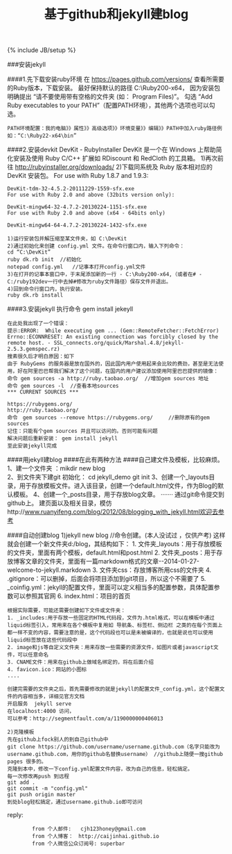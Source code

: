 ﻿---
layout: post
title: "基于github和jekyll建blog"
description: "在github上建blog"
keywords: "github ruby jekyll blog"
category: 随笔
tags: [github,jelyll]
---
{% include JB/setup %}

###安装jekyll
	
<!-- more -->	
####1.先下载安装ruby环境
	在 https://pages.github.com/versions/ 查看所需要的Ruby版本，下载安装。
	最好保持默认的路径 C:\Ruby200-x64， 因为安装包明确提出 “请不要使用带有空格的文件夹 (如： Program Files)”。
	勾选 “Add Ruby executables to your PATH”（配置PATH环境），其他两个选项也可以勾选。
	
	PATH环境配置：我的电脑》》属性》》高级选项》》环境变量》》编辑》》PATH中加入ruby路径例如：“C:\Ruby22-x64\bin”
	
####2.安装devkit
	DevKit - RubyInstaller	DevKit 是一个在 Windows 上帮助简化安装及使用 Ruby C/C++ 扩展如 RDiscount 和 RedCloth 的工具箱。
	1)再次前往 http://rubyinstaller.org/downloads/
	2)下载同系统及 Ruby 版本相对应的 DevKit 安装包。
	For use with Ruby 1.8.7 and 1.9.3:

	DevKit-tdm-32-4.5.2-20111229-1559-sfx.exe
	For use with Ruby 2.0 and above (32bits version only):

	DevKit-mingw64-32-4.7.2-20130224-1151-sfx.exe
	For use with Ruby 2.0 and above (x64 - 64bits only)

	DevKit-mingw64-64-4.7.2-20130224-1432-sfx.exe
	
	1)运行安装包并解压缩至某文件夹，如 C:\DevKit
	2)通过初始化来创建 config.yml 文件。在命令行窗口内，输入下列命令：
	cd “C:\DevKit”
	ruby dk.rb init  //初始化
	notepad config.yml   //记事本打开config.yml文件
	3)在打开的记事本窗口中，于末尾添加新的一行 - C:\Ruby200-x64,（或者在# - C:/ruby192dev一行中去掉#修改为ruby文件路径）保存文件并退出。
	4)回到命令行窗口内，执行安装。
	ruby dk.rb install
	
####3.安装jekyll
	执行命令 gem  install jekeyll
	
	在此处我出现了一个错误：
	提示:ERROR:  While executing gem ... (Gem::RemoteFetcher::FetchError)
	Errno::ECONNRESET: An existing connection was forcibly closed by the remote host. - SSL_connects.org/quick/Marshal.4.8/jekyll-2.5.3.gemspec.rz)
	搜素很久后才明白原因：如下
	由于 RubyGems 的服务器是放在国外的，因此国内用户使用起来会比较的费劲，甚至是无法使用，好在阿里巴巴帮我们解决了这个问题，在国内的用户建议添加使用阿里巴巴提供的镜像：
	命令 gem sources -a http://ruby.taobao.org/  //增加gem sources 地址
	命令 gem sources -l  //查看本地sources
	*** CURRENT SOURCES ***

	https://rubygems.org/
	http://ruby.taobao.org/
	命令　gem sources --remove https://rubygems.org/     //删除原有的gem sources
	记住：只能有个gem sources 并且可以访问的。否则可能有问题
	解决问题后重新安装： gem install jekyll
	至此安装jekyll完成


####用jekyll建blog
	####在此有两种方法
	####自己建文件及模板，比较麻烦。
	1、建一个文件夹 ：mikdir new blog  
	2、到文件夹下建git 初始化： cd jekyll_demo    git init
	3、创建一个_layouts目录，用于存放模板文件。进入该目录，创建一个default.html文件，作为Blog的默认模板。
	4、创建一个_posts目录，用于存放blog文章。
	·······
	通过git命令提交到github上。
	建页面以及相关目录，模仿http://www.ruanyifeng.com/blog/2012/08/blogging_with_jekyll.html欢迎去参考
	
####自动创建blog
	1)jekyll new blog  //命令创建。(本人没试过 ，仅供产考)
	这样就会创建一个新文件夹d:/blog，其结构如下：
	1. 文件夹_layouts：用于存放模板的文件夹，里面有两个模板，default.html和post.html
	2. 文件夹_posts：用于存放博客文章的文件夹，里面有一篇markdown格式的文章--2014-01-27-welcome-to-jekyll.markdown
	3. 文件夹css：存放博客所用css的文件夹
	4. .gitignore：可以删掉，后面会将项目添加到git项目，所以这个不需要了
	5. _coinfig.yml：jekyll的配置文件，里面可以定义相当多的配置参数，具体配置参数可以参照其官网
	6. index.html：项目的首页

	根据实际需要，可能还需要创建如下文件或文件夹：
	1. _includes:用于存放一些固定的HTML代码段，文件为.html格式，可以在模板中通过liquid标签引入，常用来在各个模板中复用如 导航条、标签栏、侧边栏 之类的在每个页面上都一样不变的内容，需要注意的是，这个代码段也可以是未被编译的，也就是说也可以使用liquid标签放在这些代码段中
	2. image和js等自定义文件夹：用来存放一些需要的资源文件，如图片或者javascript文件，可以任意命名
	3. CNAME文件：用来在github上做域名绑定的，将在后面介绍
	4. favicon.ico：网站的小图标
	....

	创建完需要的文件夹之后，首先需要修改的就是jekyll的配置文件_config.yml，这个配置文件的内容相当多，详细见官方文档
	开启服务  jekyll serve   
	在localhost:4000 访问，
	可以参考：http://segmentfault.com/a/1190000000406013
	
	2)克隆模板
	先在github上fock别人的到自己github中
	git clone https://github.com/username/username.github.com（名字只能改为username.github.com，用你的github名替换username） //github上随便一搜github pages 很多的。
	克隆到本中，修改一下config.yml配置文件内容，改为自己的信息，轻松搞定。
	每一次修改再push 到远程
	git add .
	git commit -m "config.yml"
	git push origin master
	到处blog轻松搞定，通过username.github.io即可访问
reply:

			from 个人邮件:   cjh123honey@gmail.com
			from 个人博客：　http://caijinhai.github.io
			from 个人微信公众订阅号: superbar